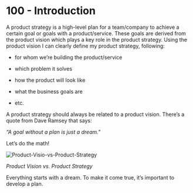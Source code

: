 # 100 - Introduction

A product strategy is a high-level plan for a team/company to achieve a certain goal or goals with a product/service. These goals are derived from the product vision which plays a key role in the product strategy. Using the product vision I can clearly define my product strategy, following: 

- for whom we’re building the product/service

- which problem it solves

- how the product will look like

- what the business goals are

- etc. 

A product strategy should always be related to a product vision. There’s a quote from Dave Ramsey that says: 

*“A goal without a plan is just a dream."*

Let’s do the math!

![Product-Visio-vs-Product-Strategy](https://user-images.githubusercontent.com/1499433/184321318-30f108aa-d510-4002-b800-803f32f5a0b9.png)

*Product Vision vs. Product Strategy*

Everything starts with a dream. To make it come true, it’s important to develop a plan.
